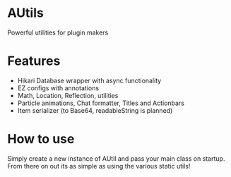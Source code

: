 # AUtils

Powerful utilities for plugin makers

# Features
- Hikari Database wrapper with async functionality
- EZ configs with annotations
- Math, Location, Reflection, utilities
- Particle animations, Chat formatter, Titles and Actionbars
- Item serializer (to Base64, readableString is planned)

# How to use
Simply create a new instance of AUtil and pass your main class on startup.
From there on out its as simple as using the various static utils!